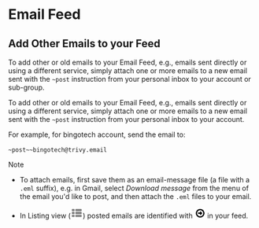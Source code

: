 # Email Feed

<span id="gv-4feed-5feedpost"></span>
## Add Other Emails to your Feed

<span class="sub g4s">

To add other or old emails to your Email Feed, e.g., emails sent directly or
using a different service, simply attach one or more emails to a new
email sent with the `~post` instruction from your personal inbox to your account or sub-group.

</span> <!-- sub g4s -->

<span class="free">

To add other or old emails to your Email Feed, e.g., emails sent directly or
using a different service, simply attach one or more emails to a new
email sent with the `~post` instruction from your personal inbox to your account.

</span> <!-- free -->

For example, for bingotech account, send the email to:

```
~post~~bingotech@trivy.email
```

Note

* To attach emails, first save them as an
email-message file (a file with a `.eml` suffix), e.g. in Gmail, select *Download message* from the menu of the email you'd like to post, 
and then attach the `.eml` files to your email.  

* In Listing view (<img src="/docimages/listing-view-icon.png" height="22">) posted emails are identified with <img src="/docimages/feed-post-icon.png" height="22"> in your feed.


